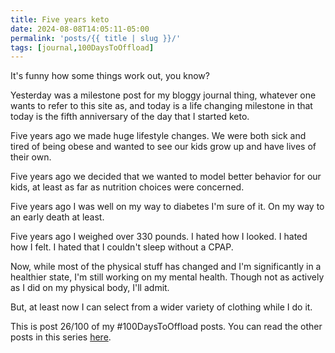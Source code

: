 ```yaml
---
title: Five years keto
date: 2024-08-08T14:05:11-05:00
permalink: 'posts/{{ title | slug }}/'
tags: [journal,100DaysToOffload]
---
```

It's funny how some things work out, you know?

Yesterday was a milestone post for my bloggy journal thing, whatever one wants to refer to this site as, and today is a life changing milestone in that today is the fifth anniversary of the day that I started keto.

Five years ago we made huge lifestyle changes. We were both sick and tired of being obese and wanted to see our kids grow up and have lives of their own.

Five years ago we decided that we wanted to model better behavior for our kids, at least as far as nutrition choices were concerned.

Five years ago I was well on my way to diabetes I'm sure of it. On my way to an early death at least.

Five years ago I weighed over 330 pounds. I hated how I looked. I hated how I felt. I hated that I couldn't sleep without a CPAP.

Now, while most of the physical stuff has changed and I'm significantly in a healthier state, I'm still working on my mental health. Though not as actively as I did on my physical body, I'll admit.

But, at least now I can select from a wider variety of clothing while I do it.

This is post 26/100 of my #100DaysToOffload posts. You can read the other posts in this series [here](/tags/100daystooffload).